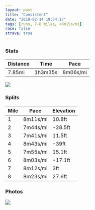 ```yaml
---
layout: post
title: "Consistent"
date: "2018-02-14 19:54:17"
tags: [runs, 7-8 miles, <8m15s/mi]
race: false
strava: true
---
```


### Stats

| Distance | Time | Pace |
|----------|------|------|
|7.85mi|1h3m35s|8m06s/mi|

<img src='https://maps.googleapis.com/maps/api/staticmap?maptype=roadmap&path=enc:m{hwFbocbMCgAsMtAwH`M{`@v{@_AdHkIjKie@fgAyIlMyWpl@mYblA_Cx@eJf_@c^deBh@VhMyo@xBwH|@TgCaBEiEua@oK_t@oHiNpLuUdEkGdQi@jEbEpDqD|LbNfHeAhE|EjDm@nD&key=AIzaSyC1MId7bFpkLXNAaYhBSTb8jLyiSqzbDtM&size=800x800&markers=color:yellow|label:S|40.68295,-73.9149&markers=color:green|label:F|40.733650000000004,-73.98597000000001'>

### Splits

| Mile | Pace | Elevation |
|------|------|-----------|
|1|8m11s/mi|10.8ft|
|2|7m44s/mi|-28.5ft|
|3|7m41s/mi|11.5ft|
|4|8m43s/mi|-39ft|
|5|7m55s/mi|15.1ft|
|6|8m03s/mi|-17.1ft|
|7|8m12s/mi|3ft|
|8|8m23s/mi|27.6ft|

### Photos
<img src='https://dgtzuqphqg23d.cloudfront.net/Mx3if1M_1qU7wDwlFxbWHj4IY-RurK3574zrcfUlQAY-577x768.jpg'>
